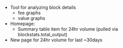 * Tool for analyzing block details
	* fee graphs
	* value graphs
* Homepage:
	* Summary table item for 24hr volume (pulled via blockstats.total_output)
* New page for 24hr volume for last ~30days